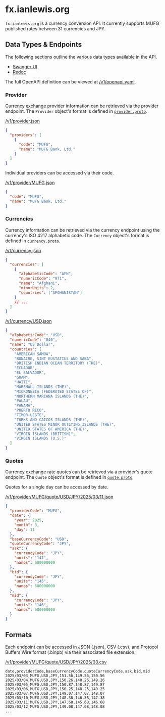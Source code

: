 # fx.ianlewis.org

`fx.ianlewis.org` is a currency conversion API. It currently supports MUFG published rates between 31 currencies and JPY.

## Data Types & Endpoints

The following sections outline the various data types available in the API.

- [Swagger UI](https://petstore.swagger.io/?url=https://fx.ianlewis.org/v1/openapi.yaml)
- [Redoc](https://redocly.github.io/redoc/?url=https://fx.ianlewis.org/v1/openapi.yaml)

The full OpenAPI definition can be viewed at [/v1/openapi.yaml](/v1/openapi.yaml).

### Provider

Currency exchange provider information can be retrieved via the provider endpoint. The `Provider` object's format is defined in [`provider.proto`](https://github.com/ianlewis/fx/blob/main/fx/provider.proto).

[/v1/provider.json](/v1/provider.json)

```json
{
  "providers": [
    {
      "code": "MUFG",
      "name": "MUFG Bank, Ltd."
    }
  ]
}
```

Individual providers can be accessed via their code.

[/v1/provider/MUFG.json](/v1/provider/MUFG.json)

```json
{
  "code": "MUFG",
  "name": "MUFG Bank, Ltd."
}
```

### Currencies

Currency information can be retrieved via the currency endpoint using the currency's ISO 4217 alphabetic code. The `Currency` object's format is defined in [`currency.proto`](https://github.com/ianlewis/fx/blob/main/fx/currency.proto).

[/v1/currency.json](/v1/currency.json)

```json
{
  "currencies": [
    {
      "alphabeticCode": "AFN",
      "numericCode": "971",
      "name": "Afghani",
      "minorUnits": 2,
      "countries": ["AFGHANISTAN"]
    }
    // ...
  ]
}
```

[/v1/currency/USD.json](/v1/currency/USD.json)

```json
{
  "alphabeticCode": "USD",
  "numericCode": "840",
  "name": "US Dollar",
  "countries": [
    "AMERICAN SAMOA",
    "BONAIRE, SINT EUSTATIUS AND SABA",
    "BRITISH INDIAN OCEAN TERRITORY (THE)",
    "ECUADOR",
    "EL SALVADOR",
    "GUAM",
    "HAITI",
    "MARSHALL ISLANDS (THE)",
    "MICRONESIA (FEDERATED STATES OF)",
    "NORTHERN MARIANA ISLANDS (THE)",
    "PALAU",
    "PANAMA",
    "PUERTO RICO",
    "TIMOR-LESTE",
    "TURKS AND CAICOS ISLANDS (THE)",
    "UNITED STATES MINOR OUTLYING ISLANDS (THE)",
    "UNITED STATES OF AMERICA (THE)",
    "VIRGIN ISLANDS (BRITISH)",
    "VIRGIN ISLANDS (U.S.)"
  ]
}
```

### Quotes

Currency exchange rate quotes can be retrieved via a provider's quote endpoint. The `Quote` object's format is defined in [`quote.proto`](https://github.com/ianlewis/fx/blob/main/fx/quote.proto).

Quotes for a single day can be accessed by date.

[/v1/provider/MUFG/quote/USD/JPY/2025/03/11.json](/v1/provider/MUFG/quote/USD/JPY/2025/03/11.json)

```json
{
  "providerCode": "MUFG",
  "date": {
    "year": 2025,
    "month": 3,
    "day": 11
  },
  "baseCurrencyCode": "USD",
  "quoteCurrencyCode": "JPY",
  "ask": {
    "currencyCode": "JPY",
    "units": "147",
    "nanos": 680000000
  },
  "bid": {
    "currencyCode": "JPY",
    "units": "145",
    "nanos": 680000000
  },
  "mid": {
    "currencyCode": "JPY",
    "units": "146",
    "nanos": 680000000
  }
}
```

## Formats

Each endpoint can be accessed in JSON (.json), CSV (.csv), and Protocol Buffers Wire format (.binpb) via their associated file extension.

[/v1/provider/MUFG/quote/USD/JPY/2025/03.csv](/v1/provider/MUFG/quote/USD/JPY/2025/03.csv)

```csv
date,providerCode,baseCurrencyCode,quoteCurrencyCode,ask,bid,mid
2025/03/03,MUFG,USD,JPY,151.56,149.56,150.56
2025/03/04,MUFG,USD,JPY,150.26,148.26,149.26
2025/03/05,MUFG,USD,JPY,150.87,148.87,149.87
2025/03/06,MUFG,USD,JPY,150.25,148.25,149.25
2025/03/07,MUFG,USD,JPY,149.07,147.07,148.07
2025/03/10,MUFG,USD,JPY,148.38,146.38,147.38
2025/03/11,MUFG,USD,JPY,147.68,145.68,146.68
2025/03/12,MUFG,USD,JPY,149.08,147.08,148.08
...
```
